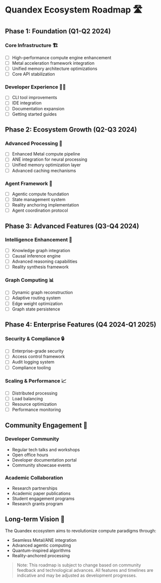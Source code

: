 # Quandex Ecosystem Roadmap 🛣️

## Phase 1: Foundation (Q1-Q2 2024)

### Core Infrastructure 🏗️
- [ ] High-performance compute engine enhancement
- [ ] Metal acceleration framework integration
- [ ] Unified memory architecture optimizations
- [ ] Core API stabilization

### Developer Experience 👩‍💻
- [ ] CLI tool improvements
- [ ] IDE integration
- [ ] Documentation expansion
- [ ] Getting started guides

## Phase 2: Ecosystem Growth (Q2-Q3 2024)

### Advanced Processing 🚀
- [ ] Enhanced Metal compute pipeline
- [ ] ANE integration for neural processing
- [ ] Unified memory optimization layer
- [ ] Advanced caching mechanisms

### Agent Framework 🤖
- [ ] Agentic compute foundation
- [ ] State management system
- [ ] Reality anchoring implementation
- [ ] Agent coordination protocol

## Phase 3: Advanced Features (Q3-Q4 2024)

### Intelligence Enhancement 🧠
- [ ] Knowledge graph integration
- [ ] Causal inference engine
- [ ] Advanced reasoning capabilities
- [ ] Reality synthesis framework

### Graph Computing 📊
- [ ] Dynamic graph reconstruction
- [ ] Adaptive routing system
- [ ] Edge weight optimization
- [ ] Graph state persistence

## Phase 4: Enterprise Features (Q4 2024-Q1 2025)

### Security & Compliance 🔒
- [ ] Enterprise-grade security
- [ ] Access control framework
- [ ] Audit logging system
- [ ] Compliance tooling

### Scaling & Performance 📈
- [ ] Distributed processing
- [ ] Load balancing
- [ ] Resource optimization
- [ ] Performance monitoring

## Community Engagement 👥

### Developer Community
- Regular tech talks and workshops
- Open office hours
- Developer documentation portal
- Community showcase events

### Academic Collaboration
- Research partnerships
- Academic paper publications
- Student engagement programs
- Research grants program

## Long-term Vision 🔭

The Quandex ecosystem aims to revolutionize compute paradigms through:
- Seamless Metal/ANE integration
- Advanced agentic computing
- Quantum-inspired algorithms
- Reality-anchored processing

> Note: This roadmap is subject to change based on community feedback and technological advances.
> All features and timelines are indicative and may be adjusted as development progresses.


